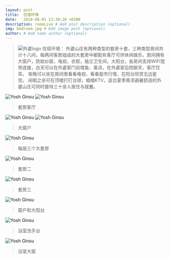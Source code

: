 ```yaml
---
layout: post
title:  住宿环境
date:   2018-08-01 13:30:20 +0300
description: roomLive # Add post description (optional)
img: bedroom.jpg # Add image post (optional)
author: # Add name author (optional)
---
```

>![外婆logo]({{site.baseurl}}/assets/img/logo.jpg)
住宿环境：
外婆山庄有两种类型的套房十套，三种类型房间共计十八间，每两间客房组成的大套房中都配有客厅可供休闲娱乐，房间拥有大窗户，防蚊纱窗，电视，衣柜，独立卫生间，大阳台，各房间支持WIFI宽带连接，白天可以在外婆家门前喂鱼、乘凉，在外婆家后院聊天，客厅饮茶。
夜晚可以坐在房间里看看电视、看看股市行情、在阳台欣赏无边星空。
闲暇之余可在顶楼打打台球，唱唱KTV，适合夏季乘凉避暑舒适的外婆山庄可同时接待三十余人居住与就餐。


![Yosh Ginsu]({{site.baseurl}}/assets/img/shanzhuang7.jpg)
![Yosh Ginsu]({{site.baseurl}}/assets/img/bedroom3.jpg)
>套房客厅

![Yosh Ginsu]({{site.baseurl}}/assets/img/bedroom6.jpg)
![Yosh Ginsu]({{site.baseurl}}/assets/img/bedroom5.jpg)
>大窗户

![Yosh Ginsu]({{site.baseurl}}/assets/img/shanzhuang8.jpg)
>每层三个大套房

![Yosh Ginsu]({{site.baseurl}}/assets/img/bedroom2.jpg)
>套房二

![Yosh Ginsu]({{site.baseurl}}/assets/img/bedroom4.jpg)
>套房三

![Yosh Ginsu]({{site.baseurl}}/assets/img/bedroom7.jpg)
>窗户和大阳台

![Yosh Ginsu]({{site.baseurl}}/assets/img/bathroom1.jpg)
>浴室洗手台

![Yosh Ginsu]({{site.baseurl}}/assets/img/bathroom2.jpg)
>浴室大窗
